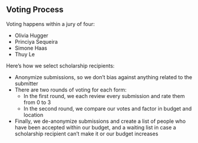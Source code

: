 ## Voting Process

Voting happens within a jury of four:
- Olivia Hugger
- Princiya Sequeira
- Simone Haas
- Thuy Le

Here’s how we select scholarship recipients:
- Anonymize submissions, so we don’t bias against anything related to the submitter
- There are two rounds of voting for each form:
  - In the first round, we each review every submission and rate them from 0 to 3
  - In the second round, we compare our votes and factor in budget and location
- Finally, we de-anonymize submissions and create a list of people who have been accepted within our budget, and a waiting list in case a scholarship recipient can’t make it or our budget increases

